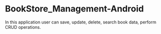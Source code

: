 # BookStore_Management-Android

In this application user can save, update, delete, search book data, perform CRUD operations.
